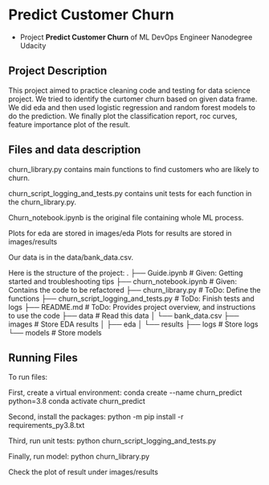 # Predict Customer Churn

- Project **Predict Customer Churn** of ML DevOps Engineer Nanodegree Udacity

## Project Description
This project aimed to practice cleaning code and testing for data science project. We tried to identify the curtomer churn based on given data frame. We did eda and then used logistic regression and random forest models to do the prediction. We finally plot the classification report, roc curves, feature importance plot of the result.

## Files and data description
churn_library.py contains main functions to find customers who are likely to churn.

churn_script_logging_and_tests.py contains unit tests for each function in the churn_library.py.

Churn_notebook.ipynb is the original file containing whole ML process.

Plots for eda are stored in images/eda
Plots for results are stored in images/results

Our data is in the data/bank_data.csv.

Here is the structure of the project:
.
├── Guide.ipynb          # Given: Getting started and troubleshooting tips
├── churn_notebook.ipynb # Given: Contains the code to be refactored
├── churn_library.py     # ToDo: Define the functions
├── churn_script_logging_and_tests.py # ToDo: Finish tests and logs
├── README.md            # ToDo: Provides project overview, and instructions to use the code
├── data                 # Read this data
│   └── bank_data.csv
├── images               # Store EDA results 
│   ├── eda
│   └── results
├── logs                 # Store logs
└── models               # Store models

## Running Files
To run files:

First, create a virtual environment:
conda create --name churn_predict python=3.8
conda activate churn_predict

Second, install the packages:
python -m pip install -r requirements_py3.8.txt

Third, run unit tests:
python churn_script_logging_and_tests.py

Finally, run model:
python churn_library.py

Check the plot of result under images/results



